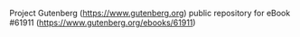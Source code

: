 Project Gutenberg (https://www.gutenberg.org) public repository for eBook #61911 (https://www.gutenberg.org/ebooks/61911)
